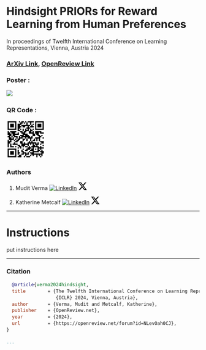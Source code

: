 # Hindsight PRIORs for Reward Learning from Human Preferences

In proceedings of Twelfth International Conference on Learning Representations, Vienna, Austria 2024

### [ArXiv Link](https://openreview.net/pdf?id=NLevOah0CJ), [OpenReview Link](https://openreview.net/forum?id=NLevOah0CJ)

### Poster : 

[<img src="https://github.com/famishedrover/PRIOR_ICLR_resources/blob/main/iclr_poster.png?raw=true" height="300">]()

### QR Code : 

[<img src="https://github.com/famishedrover/PRIOR_ICLR_resources/blob/main/qr_code.png?raw=true" height="100">]()


### Authors

1. Mudit Verma
   [<img src="https://upload.wikimedia.org/wikipedia/commons/c/ca/LinkedIn_logo_initials.png" alt="LinkedIn" height="20">](https://linkedin.com/in/iammudit)
   [<img src="https://github.com/famishedrover/PRIOR_ICLR_resources/blob/main/x_logo.png?raw=true" height="20">](https://x.com/v_mudit)

2. Katherine Metcalf
   [<img src="https://upload.wikimedia.org/wikipedia/commons/c/ca/LinkedIn_logo_initials.png" alt="LinkedIn" height="20">](https://www.linkedin.com/in/rin-metcalf-susa-13646b298/)
   [<img src="https://github.com/famishedrover/PRIOR_ICLR_resources/blob/main/x_logo.png?raw=true" height="20">](https://www.linkedin.com/in/rin-metcalf-susa-13646b298/)

---

# Instructions 
put instructions here


---

### Citation
```bibtex
  @article{verma2024hindsight,
  title        = {The Twelfth International Conference on Learning Representations,
                  {ICLR} 2024, Vienna, Austria},
  author       = {Verma, Mudit and Metcalf, Katherine},
  publisher    = {OpenReview.net},
  year         = {2024},
  url          = {https://openreview.net/forum?id=NLevOah0CJ},
}

---
